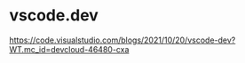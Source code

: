 # vscode.dev
https://code.visualstudio.com/blogs/2021/10/20/vscode-dev?WT.mc_id=devcloud-46480-cxa

